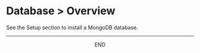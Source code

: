 <div class="page-header">
  <h1  id="page-title">Database > Overview</h1>
</div>

See the Setup section to install a MongoDB database.





___
<div style="margin:0 auto;text-align:center;">END</div>
